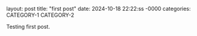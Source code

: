 layout: post
title: "first post"
date: 2024-10-18 22:22:ss -0000
categories: CATEGORY-1 CATEGORY-2

Testing first post.
